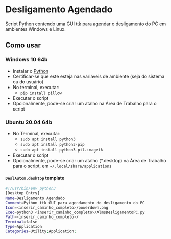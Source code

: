 # Desligamento Agendado

Script Python contendo uma GUI [ttk](https://docs.python.org/3/library/tkinter.ttk.html) para agendar o desligamento do PC em ambientes Windows e Linux.

## Como usar

### Windows 10 64b

- Instalar o [Python](https://www.python.org/downloads/)
- Certificar-se que este esteja nas variáveis de ambiente (seja do sistema ou do usuário)
- No terminal, executar:
  - `pip install pillow`
- Executar o script
- Opcionalmente, pode-se criar um atalho na Área de Trabalho para o script

### Ubuntu 20.04 64b

- No Terminal, executar:
  - `sudo apt install python3`
  - `sudo apt install python3-pip`
  - `sudo apt install python3-pil.imagetk`
- Executar o script
- Opcionalmente, pode-se criar um atalho (*.desktop) na Área de Trabalho para
  o script, em `~/.local/share/applications`

#### `DeslAutom.desktop` template

```bash
#!/usr/bin/env python3
[Desktop Entry]
Name=Desligamento Agendado
Comment=Python ttk GUI para agendamento do desligamento do PC
Icon=<inserir_caminho_completo>/powerdown.png
Exec=python3 <inserir_caminho_completo>/AlmsDesligamentoPC.py
Path=<inserir_caminho_completo>/
Terminal=false
Type=Application
Categories=Utility;Application;
```
